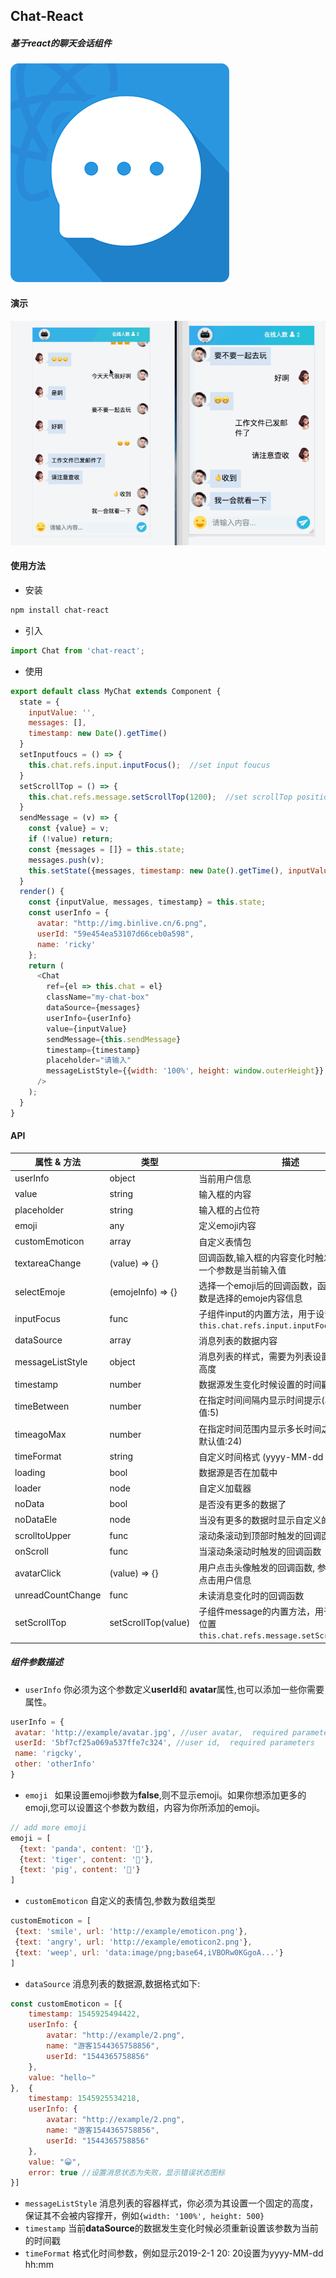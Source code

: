 ## Chat-React
##### 基于react的聊天会话组件
![chat-react](https://raw.githubusercontent.com/Hzy0913/hanlibrary/master/chat-react-350.png "chat-react")
#### 演示
![chat-react](https://raw.githubusercontent.com/Hzy0913/hanlibrary/master/chat-react.gif "chat-react")
#### 使用方法
 - 安装

```bash
npm install chat-react
```
 - 引入

```js
import Chat from 'chat-react';
```
 - 使用

```js
export default class MyChat extends Component {
  state = {
    inputValue: '',
    messages: [],
    timestamp: new Date().getTime()
  }
  setInputfoucs = () => {
    this.chat.refs.input.inputFocus();  //set input foucus
  }
  setScrollTop = () => {
    this.chat.refs.message.setScrollTop(1200);  //set scrollTop position
  }
  sendMessage = (v) => {
    const {value} = v;
    if (!value) return;
    const {messages = []} = this.state;
    messages.push(v);
    this.setState({messages, timestamp: new Date().getTime(), inputValue: ''});
  }
  render() {
    const {inputValue, messages, timestamp} = this.state;
    const userInfo = {
      avatar: "http://img.binlive.cn/6.png",
      userId: "59e454ea53107d66ceb0a598",
      name: 'ricky'
    };
    return (
      <Chat
        ref={el => this.chat = el}
        className="my-chat-box"
        dataSource={messages}
        userInfo={userInfo}
        value={inputValue}
        sendMessage={this.sendMessage}
        timestamp={timestamp}
        placeholder="请输入"
        messageListStyle={{width: '100%', height: window.outerHeight}}
      />
    );
  }
}
```

#### API
| 属性 & 方法  | 类型  | 描述   |
| ------------ | ------------ | ------------ |
| userInfo  | object  | 当前用户信息  |
|  value | string  | 输入框的内容     |
|  placeholder | string  |  输入框的占位符      |
|  emoji | any  |   定义emoji内容    |
|  customEmoticon | array  | 自定义表情包     |
|  textareaChange | (value) => {}  |  回调函数,输入框的内容变化时触发，函数的第一个参数是当前输入值  |
|  selectEmoje | (emojeInfo) => {}   |   选择一个emoji后的回调函数，函数的第一个参数是选择的emoje内容信息   |
|  inputFocus | func  |  子组件input的内置方法，用于设置input焦点  `this.chat.refs.input.inputFocus()`       |
|  dataSource | array  |  消息列表的数据内容     |
|  messageListStyle | object  |  消息列表的样式，需要为列表设置一个固定的高度     |
|  timestamp | number  |   数据源发生变化时候设置的时间戳   |
|  timeBetween | number  |   在指定时间间隔内显示时间提示(单位:分钟,默认值:5)    |
|  timeagoMax | number  |   在指定时间范围内显示多长时间之前(单位:小时,默认值:24) |
|   timeFormat  | string  |  自定义时间格式 (yyyy-MM-dd hh:mm)    |
|  loading | bool  |  数据源是否在加载中   |
|  loader | node  |  自定义加载器     |
|  noData | bool  |  是否没有更多的数据了   |
|  noDataEle | node  |  当没有更多的数据时显示自定义的元素节点      |
|  scrolltoUpper | func  |  滚动条滚动到顶部时触发的回调函数  |
|  onScroll | func  |   当滚动条滚动时触发的回调函数    |
|  avatarClick | (value) => {}  |  用户点击头像触发的回调函数, 参数value为被点击用户信息     |
|  unreadCountChange | func  |  未读消息变化时的回调函数   |
|  setScrollTop | setScrollTop(value)  | 子组件message的内置方法，用于设置滚动条位置   `this.chat.refs.message.setScrollTop(1200)`|
#####  组件参数描述
 - `userInfo` 你必须为这个参数定义**userId**和 **avatar**属性,也可以添加一些你需要属性。
 ```javascript
userInfo = {
  avatar: 'http://example/avatar.jpg', //user avatar,  required parameters
  userId: '5bf7cf25a069a537ffe7c324', //user id,  required parameters
  name: 'rigcky',
  other: 'otherInfo'
}
```
 - `emoji ` 如果设置emoji参数为**false**,则不显示emoji。如果你想添加更多的emoji,您可以设置这个参数为数组，内容为你所添加的emoji。
```javascript
// add more emoji
emoji = [
  {text: 'panda', content: '🐼'},
  {text: 'tiger', content: '🐯'},
  {text: 'pig', content: '🐷'}
]
```
 - `customEmoticon` 自定义的表情包,参数为数组类型
 ```javascript
customEmoticon = [
  {text: 'smile', url: 'http://example/emoticon.png'},
  {text: 'angry', url: 'http://example/emoticon2.png'},
  {text: 'weep', url: 'data:image/png;base64,iVBORw0KGgoA...'}
]
```
 - `dataSource` 消息列表的数据源,数据格式如下:
```javascript
const customEmoticon = [{
    timestamp: 1545925494422,
    userInfo: {
        avatar: "http://example/2.png",
        name: "游客1544365758856",
        userId: "1544365758856"
    },
    value: "hello~"
},  {
    timestamp: 1545925534218,
    userInfo: {
        avatar: "http://example/2.png",
        name: "游客1544365758856",
        userId: "1544365758856"
    },
    value: "😀",
    error: true //设置消息状态为失败，显示错误状态图标
}]
```
 - `messageListStyle` 消息列表的容器样式，你必须为其设置一个固定的高度，保证其不会被内容撑开，例如`{width: '100%', height: 500}`
 - `timestamp` 当前**dataSource**的数据发生变化时候必须重新设置该参数为当前的时间戳
 - `timeFormat` 格式化时间参数，例如显示2019-2-1 20: 20设置为yyyy-MM-dd hh:mm
